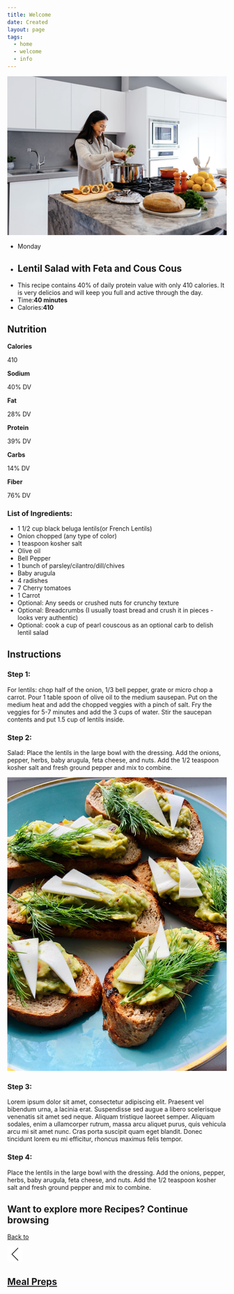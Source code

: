 ```yaml
---
title: Welcome
date: Created
layout: page
tags:
  - home
  - welcome
  - info
---
```

<head>
<link rel="stylesheet" type="text/css" href="http://yui.yahooapis.com/3.18.1/build/cssnormalize/cssnormalize-min.css">
</head>
<div class="recipe-page">
<div class="square"></div>     
 <div class="recipe-boxes"><div class="recipe-box recipe-img"> <img src="images/hpimg.png" alt="Lentil Salad"></div>
<div class="recipe-box recipe-info">
  <ul class="recipe-description">
    <li>Monday</li>
    <li><h2>Lentil Salad with Feta and Cous Cous</h2></li>  
    <li>This recipe contains 40% of daily protein value with only 410 calories. It is very delicios and will keep you full and active through the day. </li>
    <li>Time:<strong>40 minutes</strong> </li>
    <li>Calories:<strong>410</strong></li>  
    </ul>
</div>
          </div>
      <div class="ingredients-body">
            <h2>Nutrition</h2>
          <div class="nutrition">
            <div class="n-cards calories">
  <div class="n-container">
    <b>Calories</b>
    <p>410</p>

  </div>              
</div>          
        <div class="n-cards sodium">
  <div class="n-container">
    <b>Sodium</b>
    <p>40% DV</p>  
  </div>
</div> 
    <div class="n-cards fat">
  <div class="n-container">
    <b>Fat</b>
    <p>28% DV</p> 
    </div>
</div> 
            <div class="n-cards protein">
  <div class="n-container">
    <b>Protein</b>
    <p>39% DV</p> 
    </div>
</div> 
     <div class="n-cards carbs">
  <div class="n-container">
    <b>Carbs</b>
    <p>14% DV</p>
  </div>
</div> 
            <div class="n-cards fiber">
  <div class="n-container">
    <b>Fiber</b> 
    <p>76% DV</p> 
  </div>
</div> 
    </div>
      <div class="Ingredients">
      <h3>List of Ingredients:</h3>
      <ul class="ing-list">
          <li>1 1/2 cup black beluga lentils(or French Lentils)</li>
          <li>Onion chopped (any type of color)</li>
          <li>1 teaspoon kosher salt</li>
          <li>Olive oil</li>
          <li>Bell Pepper</li>
          <li>1 bunch of parsley/cilantro/dill/chives</li>
          <li>Baby arugula</li>
          <li>4 radishes</li>
          <li>7 Cherry tomatoes</li>
          <li>1 Carrot</li>
          <li>Optional: Any seeds or crushed nuts for crunchy texture</li>
          <li>Optional: Breadcrumbs (I usually toast bread and crush it in pieces - looks very authentic)</li>
          <li>Optional: cook a cup of pearl couscous as an optional carb to delish lentil salad</li>
          </ul>
      </div>
          <div class="instructions">
          <h2>Instructions</h2>
          <h3>Step 1:</h3>
          <p>For lentils: chop half of the onion, 1/3 bell pepper, grate or micro chop a carrot. Pour 1 table spoon of olive oil to the medium sausepan. Put on the medium heat and add the chopped veggies with a pinch of salt. Fry the veggies for 5-7 minutes and add the 3 cups of water. Stir the saucepan contents and put 1.5 cup of lentils inside. </p>      
          
<h3>Step 2:</h3>
          <p>Salad: Place the lentils in the large bowl with the dressing. Add the onions, pepper, herbs, baby arugula, feta cheese, and nuts. Add the 1/2 teaspoon kosher salt and fresh ground pepper and mix to combine. </p>
         <img src="images/AToast.jpg" alt="Recipe 1">  
    <h3>Step 3:</h3>
        <p>Lorem ipsum dolor sit amet, consectetur adipiscing elit. Praesent vel bibendum urna, a lacinia erat. Suspendisse sed augue a libero scelerisque venenatis sit amet sed neque. Aliquam tristique laoreet semper. Aliquam sodales, enim a ullamcorper rutrum, massa arcu aliquet purus, quis vehicula arcu mi sit amet nunc. Cras porta suscipit quam eget blandit. Donec tincidunt lorem eu mi efficitur, rhoncus maximus felis tempor. </p>
    <h3>Step 4:</h3>
          <p>Place the lentils in the large bowl with the dressing. Add the onions, pepper, herbs, baby arugula, feta cheese, and nuts. Add the 1/2 teaspoon kosher salt and fresh ground pepper and mix to combine. </p>
          </div>
      
<section class="back-to">
          <h2>Want to explore more Recipes? Continue browsing</h2>
         <a href="#"> <div class="back-button">
              <p>Back to </p><img src="images/back.png" alt="back" width="35"> 
             <h1>Meal Preps</h1>
                  </div></a>
      </section>
          </div>
 </div>